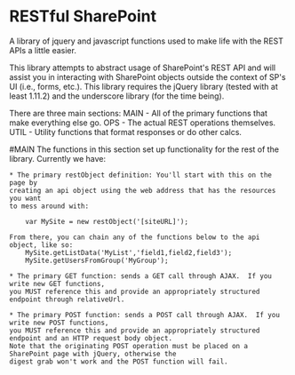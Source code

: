 # RESTful SharePoint
A library of jquery and javascript functions used to make life with the REST APIs a little easier.

This library attempts to abstract usage of SharePoint's REST API and will assist you in interacting with SharePoint objects outside the context of SP's UI (i.e., forms, etc.).  This library requires the jQuery library (tested with at least 1.11.2) and the underscore library (for the time being).	

There are three main sections:
    MAIN - All of the primary functions that make everything else go.
    OPS	- The actual REST operations themselves.
    UTIL - Utility functions that format responses or do other calcs.

#MAIN
The functions in this section set up functionality for the rest of the library.  Currently we have:
	
	* The primary restObject definition: You'll start with this on the page by 
	creating an api object using the web address that has the resources you want 
	to mess around with:
	
		var MySite = new restObject('[siteURL]');
	
	From there, you can chain any of the functions below to the api object, like so:
		MySite.getListData('MyList','field1,field2,field3');
		MySite.getUsersFromGroup('MyGroup');
	
	* The primary GET function: sends a GET call through AJAX.  If you write new GET functions,
	you MUST reference this and provide an appropriately structured endpoint through relativeUrl.
	
	* The primary POST function: sends a POST call through AJAX.  If you write new POST functions,
	you MUST reference this and provide an appropriately structured endpoint and an HTTP request body object.
	Note that the originating POST operation must be placed on a SharePoint page with jQuery, otherwise the 
	digest grab won't work and the POST function will fail.